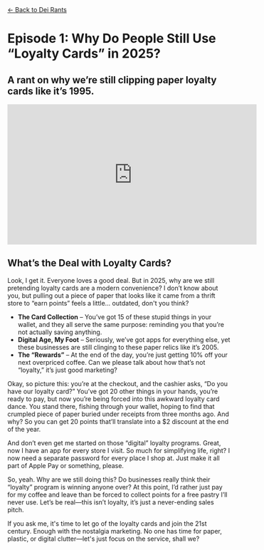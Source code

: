 <div class="container mt-5 mx-8">
  <!-- Back Button -->
  <a href="/dei-rants" class="btn btn-secondary mb-4">← Back to Dei Rants</a>

  <!-- Title Section -->
  <div class="text-center mb-5">
    <h1 class="display-4">Episode 1: Why Do People Still Use “Loyalty Cards” in 2025?</h1>
    <h2 class="text-muted">A rant on why we’re still clipping paper loyalty cards like it’s 1995.</h2>
  </div>

  <!-- Video Section -->
  <div class="text-center mb-5">
    <div class="ratio ratio-16x9">
       <iframe width="560" height="315" src="https://www.youtube.com/embed/X0n8MP0PVSU?si=hm0XIRZE5-XWDAGQ" title="YouTube video player" frameborder="0" allow="accelerometer; autoplay; clipboard-write; encrypted-media; gyroscope; picture-in-picture; web-share" referrerpolicy="strict-origin-when-cross-origin" allowfullscreen></iframe>
    </div>
  </div>

  <!-- Story Content -->
  <div class="ep-content mb-3">
    <h2>What’s the Deal with Loyalty Cards?</h2>
    <p>Look, I get it. Everyone loves a good deal. But in 2025, why are we still pretending loyalty cards are a modern convenience? I don’t know about you, but pulling out a piece of paper that looks like it came from a thrift store to “earn points” feels a little... outdated, don't you think?</p>
    <ul class="list-group">
      <li class="list-group-item"><strong>The Card Collection</strong> – You’ve got 15 of these stupid things in your wallet, and they all serve the same purpose: reminding you that you’re not actually saving anything.</li>
      <li class="list-group-item"><strong>Digital Age, My Foot</strong> – Seriously, we’ve got apps for everything else, yet these businesses are still clinging to these paper relics like it’s 2005.</li>
      <li class="list-group-item"><strong>The “Rewards”</strong> – At the end of the day, you’re just getting 10% off your next overpriced coffee. Can we please talk about how that’s not “loyalty,” it’s just good marketing?</li>
    </ul>
  </div>

  <!-- Additional Content -->
  <div class="row">
    <div>
      <p>Okay, so picture this: you’re at the checkout, and the cashier asks, “Do you have our loyalty card?” You’ve got 20 other things in your hands, you’re ready to pay, but now you’re being forced into this awkward loyalty card dance. You stand there, fishing through your wallet, hoping to find that crumpled piece of paper buried under receipts from three months ago. And why? So you can get 20 points that’ll translate into a $2 discount at the end of the year.</p>
    </div>
    <div>
      <p>And don’t even get me started on those “digital” loyalty programs. Great, now I have an app for every store I visit. So much for simplifying life, right? I now need a separate password for every place I shop at. Just make it all part of Apple Pay or something, please.</p>
    </div>
    <div>
      <p>So, yeah. Why are we still doing this? Do businesses really think their “loyalty” program is winning anyone over? At this point, I’d rather just pay for my coffee and leave than be forced to collect points for a free pastry I’ll never use. Let’s be real—this isn’t loyalty, it’s just a never-ending sales pitch.</p>
    </div>
    <div>
      <p>If you ask me, it's time to let go of the loyalty cards and join the 21st century. Enough with the nostalgia marketing. No one has time for paper, plastic, or digital clutter—let's just focus on the service, shall we?</p>
    </div>
  </div>
</div>

